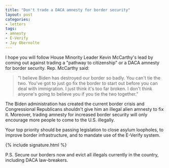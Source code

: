 ```yaml
---
title: "Don't trade a DACA amnesty for border security"
layout: post
categories:
- letters
tags:
- amnesty
- E-Verify
- Jay Obernolte
---
```


I hope you will follow House Minority Leader Kevin McCarthy's lead by coming out against trading a "pathway to citizenship" or a DACA amnesty for border security. Rep. McCarthy said:

> "I believe Biden has destroyed our border so badly. You can't tie the two. You've got to just go fix the border to start out before you can deal with immigration. I just think it's too far broken. I don't think anyone's going to believe you if you tie the two together."

The Biden administration has created the current border crisis and Congressional Republicans shouldn't give him an illegal alien amnesty to fix it. Moreover, trading amnesty for increased border security will only encourage more people to come to the U.S. illegally.

Your top priority should be passing legislation to close asylum loopholes, to improve border infrastructure, and to mandate use of the E-Verify system.

{% include signature.html %}

P.S. Secure our borders now and evict all illegals currently in the country, including DACA law-breakers.
